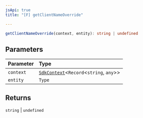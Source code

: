 ```yaml
---
jsApi: true
title: "[F] getClientNameOverride"

---
```

```ts
getClientNameOverride(context, entity): string | undefined
```

## Parameters

| Parameter | Type |
| :------ | :------ |
| `context` | [`SdkContext`](../interfaces/SdkContext.md)<`Record`<`string`, `any`\>\> |
| `entity` | `Type` |

## Returns

`string` \| `undefined`

